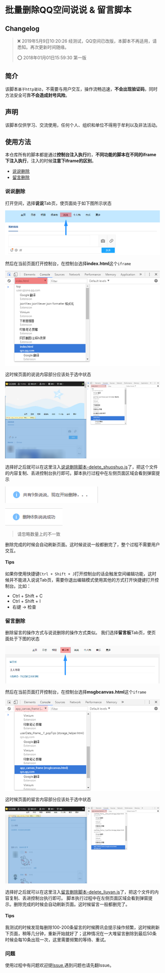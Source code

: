 # 批量删除QQ空间说说 & 留言脚本
## Changelog
> :x: 2019年5月9日10:20:26 经测试，QQ空间已改版，本脚本不再适用，请悉知。再次更新时间随缘。
> 
> :o: 2018年01月01日15:59:30 第一版

## 简介
该脚本`基于http驱动`，不需要与用户交互，操作流畅迅速，**不会出现验证码**，同时方法安全可靠**不会造成封号风险**。

## 声明
该脚本仅供学习、交流使用，任何个人、组织和单位不得用于牟利以及非法活动。

## 使用方法
本仓库所有的脚本都是通过**控制台注入执行**的，**不同功能的脚本在不同的iframe下注入执行**，注入的时候**注意下iframe的区别**。

- [说说删除](#说说删除)
- [留言删除](#留言删除)

### 说说删除
打开空间，选择**说说**Tab页，使页面处于如下图所示状态

![说说Tab页面](./readme_img/2018-01-03_231036.png)

然后在当前页面打开控制台，在控制台选择**index.html**这个`iframe`

![index.html](./readme_img/2018-01-03_231229.png)

这时候页面的说说内容部分应该处于选中状态

![说说内容部分状态](./readme_img/2018-01-03_231256.png)

选择好之后就可以在这里注入[说说删除脚本-delete_shuoshuo.js](./scripts/delete_shuoshuo.js)了，把这个文件的内容复制、丢进控制台执行即可。脚本执行过程中在左侧页面区域会看到弹窗提示

![开始删除](./readme_img/2018-01-03_233420.png)

![删除完成](./readme_img/2018-01-03_233155.png)

> 请忽略数量上的不一致

删除完成的时候会自动刷新页面。这时候说说一般都删完了，整个过程不需要用户交互。

#### Tips

如果你使用快捷键`Ctrl + Shift + J`打开控制台的话会触发空间编辑功能，这时候并不能进入说说Tab页，需要你退出编辑模式使用其他的方式打开快捷键打开控制台。比如：

- Ctrl + Shift + C
- Ctrl + Shift + I
- 右键 -> 检查

### 留言删除
删除留言的操作方式与说说删除的操作方式类似。
我们选择**留言板**Tab页，使页面处于下图的状态

![留言板Tab页](./readme_img/2018-01-03_234452.png)

然后在当前页面打开控制台，在控制台选择**msgbcanvas.html**这个`iframe`

![](./readme_img/2018-01-03_234618.png)

这时候页面的留言内容部分应该处于选中状态

![](./readme_img/2018-01-03_234629.png)

选择好之后就可以在这里注入[留言删除脚本-delete_liuyan.js](./scripts/delete_liuyan.js)了，把这个文件的内容复制、丢进控制台执行即可。
脚本执行过程中在左侧页面区域会看到弹窗提示。删除完成的时候会自动刷新页面。这时候留言一般都删完了。

#### Tips

我测试的时候发现每删除100-200条留言的时候腾讯会提示操作频繁，这时候刷新下页面，稍等几分钟，重新开始就好了；这种情况在一大堆留言删除到最后50条时候会每10条出现一次，这里需要频繁的等待、重试。

### 问题
使用过程中有问题欢迎提[Issue](https://github.com/aqiongbei/qq_zone_delete/issues),遇到问题也请先翻Issue。
